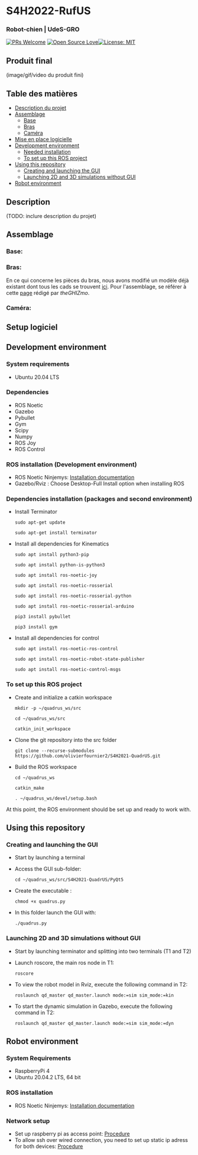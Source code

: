 
# S4H2022-RufUS

### Robot-chien | UdeS-GRO
[![PRs Welcome](https://img.shields.io/badge/PRs-welcome-brightgreen.svg?style=flat-square)](http://makeapullrequest.com) [![Open Source Love](https://badges.frapsoft.com/os/v1/open-source.svg?v=103)](https://github.com/ellerbrock/open-source-badges/)[![License: MIT](https://img.shields.io/badge/License-MIT-yellow.svg)](https://opensource.org/licenses/MIT)


## Produit final
(image/gif/video du produit fini)

## Table des matières
* [Description du projet](#Description)
* [Assemblage](#Assemblage)
	* [Base](###Base:)
	* [Bras](###Bras:)
	* [Caméra](###Caméra:)
* [Mise en place logicielle](##Setup-logiciel)
* [Development environment](#Development-environment)
    * [Needed installation](#ROS-installation)
    * [To set up this ROS project](#to-set-up-this-ROS-project)
* [Using this repository](#Using-this-repository)
    * [Creating and launching the GUI](#Creating-and-launching-the-GUI)
    * [Launching 2D and 3D simulations without GUI](#Launching-2D-and-3D-simulations-without-GUI)
* [Robot environment](#Robot-environment)

## Description
(TODO: inclure description du projet)

## Assemblage
### Base:
### Bras:
En ce qui concerne les pièces du bras, nous avons modifié un modèle déjà existant dont tous les cads se trouvent [ici](). Pour l'assemblage,  se référer à cette [page](https://www.instructables.com/EEZYbotARM-Mk2-3D-Printed-Robot/) rédigé par *theGHIZmo*.

### Caméra:

## Setup logiciel


## Development environment 

### System requirements
- Ubuntu 20.04 LTS

### Dependencies
- ROS Noetic
- Gazebo
- Pybullet
- Gym
- Scipy
- Numpy
- ROS Joy
- ROS Control


### ROS installation (Development environment)
- ROS Noetic Ninjemys:  [Installation documentation](http://wiki.ros.org/noetic/Installation/Ubuntu)
- Gazebo/Rviz : Choose Desktop-Full Install option when installing ROS

### Dependencies installation (packages and second environment)
- Install Terminator

    ```
    sudo apt-get update
    ```
    ```
    sudo apt-get install terminator
    ```
- Install all dependencies for Kinematics

    ```
    sudo apt install python3-pip
    ```
    ```
    sudo apt install python-is-python3
    ```
    ```
    sudo apt install ros-noetic-joy
    ```
    ```
    sudo apt install ros-noetic-rosserial
    ```
    ```
    sudo apt install ros-noetic-rosserial-python
    ```
    ```
    sudo apt install ros-noetic-rosserial-arduino
    ```
    ```
    pip3 install pybullet
    ```
    ```
    pip3 install gym
    ```
- Install all dependencies for control
    ```
    sudo apt install ros-noetic-ros-control
    ```
    ```
    sudo apt install ros-noetic-robot-state-publisher
    ```
    ```
    sudo apt install ros-noetic-control-msgs
    ```
    
### To set up this ROS project
- Create and initialize a catkin workspace

    ```
    mkdir -p ~/quadrus_ws/src
    ```
    ```
    cd ~/quadrus_ws/src
    ```
    ```
    catkin_init_workspace
    ```

- Clone the git repository into the src folder

    ```
    git clone --recurse-submodules https://github.com/olivierfournier2/S4H2021-QuadrUS.git
    ```

- Build the ROS workspace
    ```
    cd ~/quadrus_ws
    ```

    ```
    catkin_make
    ```

    ```
    . ~/quadrus_ws/devel/setup.bash
    ```

At this point, the ROS environment should be set up and ready to work with.

## Using this repository

### Creating and launching the GUI
- Start by launching a terminal

- Access the GUI sub-folder:
    ```
    cd ~/quadrus_ws/src/S4H2021-QuadrUS/PyQt5
    ```
    
- Create the executable :
    ```
    chmod +x quadrus.py
    ```

- In this folder launch the GUI with:
    ```
    ./quadrus.py
    ```

### Launching 2D and 3D simulations without GUI
- Start by launching terminator and splitting into two terminals (T1 and T2)

- Launch roscore, the main ros node in T1:
    ```
    roscore 
    ```
    
- To view the robot model in Rviz, execute the following command in T2: 
    ```
    roslaunch qd_master qd_master.launch mode:=sim sim_mode:=kin
    ```

- To start the dynamic simulation in Gazebo, execute the following command in T2:
    ```
    roslaunch qd_master qd_master.launch mode:=sim sim_mode:=dyn
    ```

## Robot environment

### System Requirements
- RaspberryPi 4
- Ubuntu 20.04.2 LTS, 64 bit

### ROS installation
- ROS Noetic Ninjemys:  [Installation documentation](http://wiki.ros.org/noetic/Installation/Ubuntu)

### Network setup
- Set up raspberry pi as access point: [Procedure](https://gist.github.com/ExtremeGTX/ea1d1c12dde8261b263ab2fead983dc8)
- To allow ssh over wired connection, you need to set up static ip adress for both devices: [Procedure](https://linuxize.com/post/how-to-configure-static-ip-address-on-ubuntu-20-04/)
